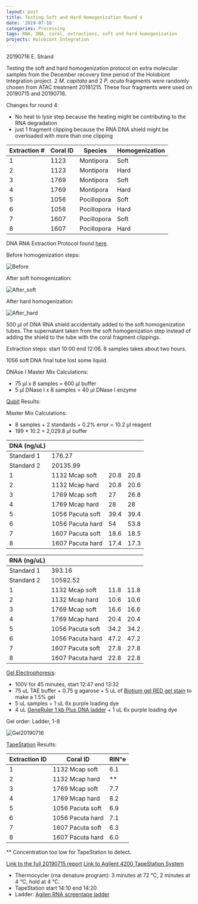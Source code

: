 ```yaml
---
layout: post
title: Testing Soft and Hard Homogenization Round 4
date: '2019-07-16'
categories: Processing
tags: RNA, DNA, coral, extractions, soft and hard homogenization
projects: Holobiont Integration
---
```


20190716 E. Strand

Testing the soft and hard homogenization protocol on extra molecular samples from the December recovery time period of the Holobiont Integration project. 2 *M. capitata* and 2 *P. acuta* fragments were randomly chosen from ATAC treatment 20181215. These four fragments were used on 20190715 and 20190716.

Changes for round 4:  
- No heat to lyse step because the heating might be contributing to the RNA degradation  
- just 1 fragment clipping because the RNA DNA shield might be overloaded with more than one clipping

| Extraction # | Coral ID | Species     | Homogenization |
|--------------|----------|-------------|----------------|
| 1            | 1123     | Montipora   | Soft           |
| 2            | 1123     | Montipora   | Hard           |
| 3            | 1769     | Montipora   | Soft           |
| 4            | 1769     | Montipora   | Hard           |
| 5            | 1056     | Pocillopora | Soft           |
| 6            | 1056     | Pocillopora | Hard           |
| 7            | 1607     | Pocillopora | Soft           |
| 8            | 1607     | Pocillopora | Hard           |

DNA RNA Extraction Protocol found [here](https://github.com/emmastrand/EmmaStrand_Notebook/blob/master/_posts/2019-05-31-Zymo-Duet-RNA-DNA-Extraction-Protocol.md).

Before homogenization steps:  

![Before](https://github.com/emmastrand/EmmaStrand_Notebook/blob/master/images/20190716_before.JPG?raw=true)

After soft homogenization:  

![After_soft](https://github.com/emmastrand/EmmaStrand_Notebook/blob/master/images/20190716_soft.JPG?raw=true)

After hard homogenization:  

![After_hard](https://github.com/emmastrand/EmmaStrand_Notebook/blob/master/images/20190716_hard.JPG?raw=true)

500 µl of DNA RNA shield accidentally added to the soft homogenization tubes. The supernatant taken from the soft homogenization step instead of adding the shield to the tube with the coral fragment clippings.

Extraction steps: start 10:00 end 12:06. 8 samples takes about two hours.  

1056 soft DNA final tube lost some liquid.

DNAse I Master Mix Calculations:  
- 75 µl x 8 samples = 600 µl buffer  
- 5 µl DNase I x 8 samples = 40 µl DNase I enzyme

[Qubit](https://github.com/emmastrand/EmmaStrand_Notebook/blob/master/_posts/2019-05-31-Qubit-Protocol.md) Results:

Master Mix Calculations:  
- 8 samples + 2 standards + 0.2% error = 10.2 µl reagent  
- 199 * 10.2 = 2,029.8 µl buffer

| DNA (ng/uL)        |                  |      |      |
|------------|------------------|------|------|
| Standard 1 | 176.27           |      |      |
| Standard 2 | 20135.99         |      |      |
| 1          | 1132 Mcap soft   | 20.8 | 20.8 |
| 2          | 1132 Mcap hard   | 20.8 | 20.6 |
| 3          | 1769 Mcap soft   | 27   | 26.8 |
| 4          | 1769 Mcap hard   | 28   | 28   |
| 5          | 1056 Pacuta soft | 39.4 | 39.4 |
| 6          | 1056 Pacuta hard | 54   | 53.8 |
| 7          | 1607 Pacuta soft | 18.6 | 18.5 |
| 8          | 1607 Pacuta hard | 17.4 | 17.3 |

| RNA (ng/uL)        |                  |      |      |
|------------|------------------|------|------|
| Standard 1 | 393.16           |      |      |
| Standard 2 | 10592.52         |      |      |
| 1          | 1132 Mcap soft   | 11.8 | 11.8 |
| 2          | 1132 Mcap hard   | 10.6 | 10.6 |
| 3          | 1769 Mcap soft   | 16.6 | 16.6 |
| 4          | 1769 Mcap hard   | 20.4 | 20.4 |
| 5          | 1056 Pacuta soft | 34.2 | 34.2 |
| 6          | 1056 Pacuta hard | 47.2 | 47.2 |
| 7          | 1607 Pacuta soft | 27.8 | 27.8 |
| 8          | 1607 Pacuta hard | 22.8 | 22.8 |

[Gel Electrophoresis](https://meschedl.github.io/MESPutnam_Open_Lab_Notebook/Gel-Protocol/):  
- 100V for 45 minutes, start 12:47 end 13:32  
- 75 uL TAE buffer + 0.75 g agarose + 5 uL of [Biotium gel RED gel stain](https://biotium.com/technology/nucleic-acid-gel-stains/gelred-gelgreen-dna-gel-stains/?keyword=dna%20gel%20electrophoresis&creative=262626170330&gclid=EAIaIQobChMIsIKv5va34wIVzICfCh1BowDnEAAYASAAEgKjK_D_BwE) to make a 1.5% gel  
- 5 uL samples + 1 uL 6x purple loading dye  
- 4 uL [GeneRuler 1 kb Plus DNA ladder](https://github.com/emmastrand/EmmaStrand_Notebook/blob/master/images/GeneRuler_1kb_Plus_DNALadder_250ug_UG.bmp-650.jpg?raw=true) + 1 uL 6x purple loading dye

Gel order: Ladder, 1-8

![Gel20190716](https://github.com/emmastrand/EmmaStrand_Notebook/blob/master/images/20190716_gel.JPG?raw=true)

[TapeStation](https://github.com/emmastrand/EmmaStrand_Notebook/blob/master/_posts/2019-05-31-TapeStation-Protocol.md) Results:

| Extraction ID | Coral ID         | RIN^e |
|---------------|------------------|-------|
| 1             | 1132 Mcap soft   | 6.1   |
| 2             | 1132 Mcap hard   | **   |
| 3             | 1769 Mcap soft   | 7.7   |
| 4             | 1769 Mcap hard   | 8.2   |
| 5             | 1056 Pacuta soft | 6.9   |
| 6             | 1056 Pacuta hard | 7.1     |
| 7             | 1607 Pacuta soft | 6.3     |
| 8             | 1607 Pacuta hard | 6.0   |

** Concentration too low for TapeStation to detect.

[Link to the full 20190715 report](https://github.com/emmastrand/EmmaStrand_Notebook/blob/master/TapeStation/2019-07-15%20-%2016.17.52.pdf)
[Link to Agilent 4200 TapeStation System](https://www.agilent.com/cs/library/technicaloverviews/public/5991-6616EN.pdf)

- Thermocycler (rna denature program): 3 minutes at 72 &deg;C, 2 minutes at 4 &deg;C, hold at 4 &deg;C.  
- TapeStation start 14:10 end 14:20  
- Ladder: [Agilen RNA screentape ladder](https://www.agilent.com/en/product/automated-electrophoresis/tapestation-systems/tapestation-rna-screentape-reagents/rna-screentape-analysis-228268)
